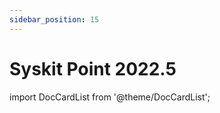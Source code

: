 ```yaml
---
sidebar_position: 15
---
```


# Syskit Point 2022.5

import DocCardList from '@theme/DocCardList';

<DocCardList />